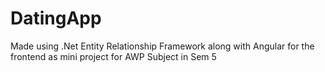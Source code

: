 # DatingApp

Made using .Net Entity Relationship Framework along with Angular for the frontend as mini project for AWP Subject in Sem 5
